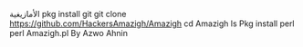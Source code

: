 الأمازيغية
pkg install git
git clone https://github.com/HackersAmazigh/Amazigh
cd Amazigh
ls
Pkg install perl
perl Amazigh.pl
By Azwo Ahnin
